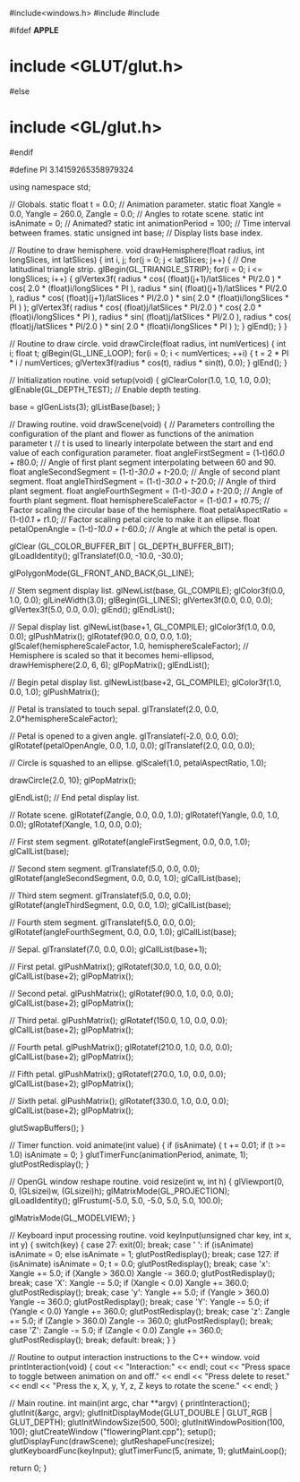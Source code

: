 #include<windows.h>
#include <cmath>
#include <iostream>

#ifdef __APPLE__
#  include <GLUT/glut.h>
#else
#  include <GL/glut.h>
#endif

#define PI 3.14159265358979324

using namespace std;

// Globals.
static float t = 0.0; // Animation parameter.
static float Xangle = 0.0, Yangle = 260.0, Zangle = 0.0; // Angles to rotate scene.
static int isAnimate = 0; // Animated?
static int animationPeriod = 100; // Time interval between frames.
static unsigned int base; // Display lists base index.

// Routine to draw hemisphere.
void drawHemisphere(float radius, int longSlices, int latSlices)
{
   int  i, j;
   for(j = 0; j < latSlices; j++)
   {
      // One latitudinal triangle strip.
      glBegin(GL_TRIANGLE_STRIP);
      for(i = 0; i <= longSlices; i++)
      {
         glVertex3f( radius * cos( (float)(j+1)/latSlices * PI/2.0 ) * cos( 2.0 * (float)i/longSlices * PI ),
                     radius * sin( (float)(j+1)/latSlices * PI/2.0 ),
      radius * cos( (float)(j+1)/latSlices * PI/2.0 ) * sin( 2.0 * (float)i/longSlices * PI ) );
         glVertex3f( radius * cos( (float)j/latSlices * PI/2.0 ) * cos( 2.0 * (float)i/longSlices * PI ),
                     radius * sin( (float)j/latSlices * PI/2.0 ),
      radius * cos( (float)j/latSlices * PI/2.0 ) * sin( 2.0 * (float)i/longSlices * PI ) );
   }
      glEnd();
   }
}

// Routine to draw circle.
void drawCircle(float radius, int numVertices)
{
   int i;
   float t;
   glBegin(GL_LINE_LOOP);
      for(i = 0; i < numVertices; ++i)
   {
         t = 2 * PI * i / numVertices;
         glVertex3f(radius * cos(t), radius * sin(t), 0.0);
   }
   glEnd();
}

// Initialization routine.
void setup(void)
{
   glClearColor(1.0, 1.0, 1.0, 0.0);
   glEnable(GL_DEPTH_TEST); // Enable depth testing.

   base = glGenLists(3);
   glListBase(base);
}

// Drawing routine.
void drawScene(void)
{
   // Parameters controlling the configuration of the plant and flower as functions of the animation parameter t
   // t is used to linearly interpolate between the start and end value of each configuration parameter.
   float angleFirstSegment = (1-t)*60.0 + t*80.0; // Angle of first plant segment interpolating between 60 and 90.
   float angleSecondSegment = (1-t)*-30.0 + t*-20.0; // Angle of second plant segment.
   float angleThirdSegment = (1-t)*-30.0 + t*-20.0; // Angle of third plant segment.
   float angleFourthSegment = (1-t)*-30.0 + t*-20.0; // Angle of fourth plant segment.
   float hemisphereScaleFactor = (1-t)*0.1 + t*0.75; // Factor scaling the circular base of the hemisphere.
   float petalAspectRatio = (1-t)*0.1 + t*1.0; // Factor scaling petal circle to make it an ellipse.
   float petalOpenAngle = (1-t)*-10.0 + t*-60.0; // Angle at which the petal is  open.

   glClear (GL_COLOR_BUFFER_BIT | GL_DEPTH_BUFFER_BIT);
   glLoadIdentity();
   glTranslatef(0.0, -10.0, -30.0);

   glPolygonMode(GL_FRONT_AND_BACK,GL_LINE);

   // Stem segment display list.
   glNewList(base, GL_COMPILE);
   glColor3f(0.0, 1.0, 0.0);
   glLineWidth(3.0);
   glBegin(GL_LINES);
      glVertex3f(0.0, 0.0, 0.0);
      glVertex3f(5.0, 0.0, 0.0);
   glEnd();
   glEndList();

   // Sepal display list.
   glNewList(base+1, GL_COMPILE);
   glColor3f(1.0, 0.0, 0.0);
   glPushMatrix();
   glRotatef(90.0, 0.0, 0.0, 1.0);
   glScalef(hemisphereScaleFactor, 1.0, hemisphereScaleFactor); // Hemisphere is scaled so that it becomes hemi-ellipsod,
   drawHemisphere(2.0, 6, 6);
   glPopMatrix();
   glEndList();

   // Begin petal display list.
   glNewList(base+2, GL_COMPILE);
   glColor3f(1.0, 0.0, 1.0);
   glPushMatrix();

   // Petal is translated to touch sepal.
   glTranslatef(2.0, 0.0, 2.0*hemisphereScaleFactor);

   // Petal is opened to a given angle.
   glTranslatef(-2.0, 0.0, 0.0);
   glRotatef(petalOpenAngle, 0.0, 1.0, 0.0);
   glTranslatef(2.0, 0.0, 0.0);

   // Circle is squashed to an ellipse.
   glScalef(1.0, petalAspectRatio, 1.0);

   drawCircle(2.0, 10);
   glPopMatrix();

   glEndList();
   // End petal display list.

   // Rotate scene.
   glRotatef(Zangle, 0.0, 0.0, 1.0);
   glRotatef(Yangle, 0.0, 1.0, 0.0);
   glRotatef(Xangle, 1.0, 0.0, 0.0);

   // First stem segment.
   glRotatef(angleFirstSegment, 0.0, 0.0, 1.0);
   glCallList(base);

   // Second stem segment.
   glTranslatef(5.0, 0.0, 0.0);
   glRotatef(angleSecondSegment, 0.0, 0.0, 1.0);
   glCallList(base);

   // Third stem segment.
   glTranslatef(5.0, 0.0, 0.0);
   glRotatef(angleThirdSegment, 0.0, 0.0, 1.0);
   glCallList(base);

   // Fourth stem segment.
   glTranslatef(5.0, 0.0, 0.0);
   glRotatef(angleFourthSegment, 0.0, 0.0, 1.0);
   glCallList(base);

   // Sepal.
   glTranslatef(7.0, 0.0, 0.0);
   glCallList(base+1);

   // First petal.
   glPushMatrix();
   glRotatef(30.0, 1.0, 0.0, 0.0);
   glCallList(base+2);
   glPopMatrix();

   // Second petal.
   glPushMatrix();
   glRotatef(90.0, 1.0, 0.0, 0.0);
   glCallList(base+2);
   glPopMatrix();

   // Third petal.
   glPushMatrix();
   glRotatef(150.0, 1.0, 0.0, 0.0);
   glCallList(base+2);
   glPopMatrix();

   // Fourth petal.
   glPushMatrix();
   glRotatef(210.0, 1.0, 0.0, 0.0);
   glCallList(base+2);
   glPopMatrix();

   // Fifth petal.
   glPushMatrix();
   glRotatef(270.0, 1.0, 0.0, 0.0);
   glCallList(base+2);
   glPopMatrix();

   // Sixth petal.
   glPushMatrix();
   glRotatef(330.0, 1.0, 0.0, 0.0);
   glCallList(base+2);
   glPopMatrix();

   glutSwapBuffers();
}

// Timer function.
void animate(int value)
{
   if (isAnimate)
   {
      t += 0.01;
   if (t >= 1.0) isAnimate = 0;
   }
   glutTimerFunc(animationPeriod, animate, 1);
   glutPostRedisplay();
}

// OpenGL window reshape routine.
void resize(int w, int h)
{
   glViewport(0, 0, (GLsizei)w, (GLsizei)h);
   glMatrixMode(GL_PROJECTION);
   glLoadIdentity();
   glFrustum(-5.0, 5.0, -5.0, 5.0, 5.0, 100.0);

   glMatrixMode(GL_MODELVIEW);
}

// Keyboard input processing routine.
void keyInput(unsigned char key, int x, int y)
{
   switch(key)
   {
      case 27:
         exit(0);
         break;
   case ' ':
         if (isAnimate) isAnimate = 0;
   else isAnimate = 1;
         glutPostRedisplay();
   break;
   case 127:
         if (isAnimate) isAnimate = 0;
   t = 0.0;
         glutPostRedisplay();
   break;
      case 'x':
         Xangle += 5.0;
   if (Xangle > 360.0) Xangle -= 360.0;
         glutPostRedisplay();
         break;
      case 'X':
         Xangle -= 5.0;
   if (Xangle < 0.0) Xangle += 360.0;
         glutPostRedisplay();
         break;
      case 'y':
         Yangle += 5.0;
   if (Yangle > 360.0) Yangle -= 360.0;
         glutPostRedisplay();
         break;
      case 'Y':
         Yangle -= 5.0;
   if (Yangle < 0.0) Yangle += 360.0;
         glutPostRedisplay();
         break;
      case 'z':
         Zangle += 5.0;
   if (Zangle > 360.0) Zangle -= 360.0;
         glutPostRedisplay();
         break;
      case 'Z':
         Zangle -= 5.0;
   if (Zangle < 0.0) Zangle += 360.0;
         glutPostRedisplay();
         break;
      default:
         break;
   }
}

// Routine to output interaction instructions to the C++ window.
void printInteraction(void)
{
   cout << "Interaction:" << endl;
   cout << "Press space to toggle between animation on and off." << endl
     << "Press delete to reset." << endl
        << "Press the x, X, y, Y, z, Z keys to rotate the scene." << endl;
}

// Main routine.
int main(int argc, char **argv)
{
   printInteraction();
   glutInit(&argc, argv);
   glutInitDisplayMode(GLUT_DOUBLE | GLUT_RGB | GLUT_DEPTH);
   glutInitWindowSize(500, 500);
   glutInitWindowPosition(100, 100);
   glutCreateWindow ("floweringPlant.cpp");
   setup();
   glutDisplayFunc(drawScene);
   glutReshapeFunc(resize);
   glutKeyboardFunc(keyInput);
   glutTimerFunc(5, animate, 1);
   glutMainLoop();

   return 0;
}
